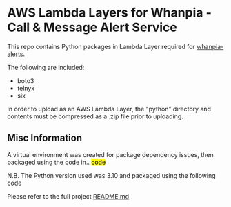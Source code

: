 # AWS Lambda Layers for Whanpia - Call & Message Alert Service

This repo contains Python packages in Lambda Layer required for [whanpia-alerts](https://github.com/nedd-ludd/whanpia-alerts/).

The following are included:

- boto3
- telnyx
- six

In order to upload as an AWS Lambda Layer, the "python" directory and contents must be compressed as a .zip file prior to uploading.

## Misc Information

A virtual environment was created for package dependency issues, then packaged using the code in.. <mark>code

N.B. The Python version used was 3.10 and packaged using the following code

Please refer to the full project [README.md](https://github.com/nedd-ludd/whanpia-alerts/blob/main/README.md)
